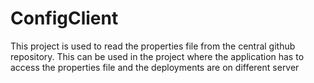 # ConfigClient

This project is used to read the properties file from the central github repository. This can be used in the project where the application has to access the properties file and the deployments are on different server
